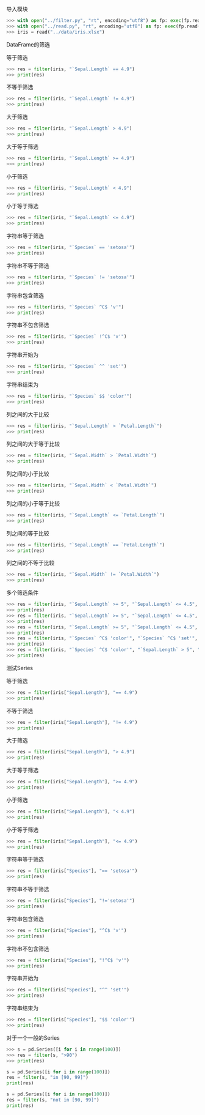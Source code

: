 导入模块
```python
>>> with open("../filter.py", "rt", encoding="utf8") as fp: exec(fp.read())
>>> with open("../read.py", "rt", encoding="utf8") as fp: exec(fp.read())
>>> iris = read("../data/iris.xlsx")
```

DataFrame的筛选

等于筛选
```python
>>> res = filter(iris, "`Sepal.Length` == 4.9")
>>> print(res)
```

不等于筛选
```python
>>> res = filter(iris, "`Sepal.Length` != 4.9")
>>> print(res)
```

大于筛选
```python
>>> res = filter(iris, "`Sepal.Length` > 4.9")
>>> print(res)
```

大于等于筛选
```python
>>> res = filter(iris, "`Sepal.Length` >= 4.9")
>>> print(res)
```

小于筛选
```python
>>> res = filter(iris, "`Sepal.Length` < 4.9")
>>> print(res)
```

小于等于筛选
```python
>>> res = filter(iris, "`Sepal.Length` <= 4.9")
>>> print(res)
```

字符串等于筛选
```python
>>> res = filter(iris, "`Species` == 'setosa'")
>>> print(res)
```

字符串不等于筛选
```python
>>> res = filter(iris, "`Species` != 'setosa'")
>>> print(res)
```

字符串包含筛选
```python
>>> res = filter(iris, "`Species` ^C$ 'v'")
>>> print(res)
```

字符串不包含筛选
```python
>>> res = filter(iris, "`Species` !^C$ 'v'")
>>> print(res)
```

字符串开始为
```python
>>> res = filter(iris, "`Species` ^^ 'set'")
>>> print(res)
```

字符串结束为
```python
>>> res = filter(iris, "`Species` $$ 'color'")
>>> print(res)
```

列之间的大于比较
```python
>>> res = filter(iris, "`Sepal.Length` > `Petal.Length`")
>>> print(res)
```

列之间的大于等于比较
```python
>>> res = filter(iris, "`Sepal.Width` > `Petal.Width`")
>>> print(res)
```

列之间的小于比较
```python
>>> res = filter(iris, "`Sepal.Width` < `Petal.Width`")
>>> print(res)
```

列之间的小于等于比较
```python
>>> res = filter(iris, "`Sepal.Length` <= `Petal.Length`")
>>> print(res)
```

列之间的等于比较
```python
>>> res = filter(iris, "`Sepal.Length` == `Petal.Length`")
>>> print(res)
```

列之间的不等于比较
```python
>>> res = filter(iris, "`Sepal.Width` != `Petal.Width`")
>>> print(res)
```

多个筛选条件
```python
>>> res = filter(iris, "`Sepal.Length` >= 5", "`Sepal.Length` <= 4.5", "and")
>>> print(res)
>>> res = filter(iris, "`Sepal.Length` >= 5", "`Sepal.Length` <= 4.5", "or")
>>> print(res)
>>> res = filter(iris, "`Sepal.Length` >= 5", "`Sepal.Length` <= 4.5", None)
>>> print(res)
>>> res = filter(iris, "`Species` ^C$ 'color'", "`Species` ^C$ 'set'", "or")
>>> print(res)
>>> res = filter(iris, "`Species` ^C$ 'color'", "`Sepal.Length` > 5", "and")
>>> print(res)
```

测试Series

等于筛选
```python
>>> res = filter(iris["Sepal.Length"], "== 4.9")
>>> print(res)
```

不等于筛选
```python
>>> res = filter(iris["Sepal.Length"], "!= 4.9")
>>> print(res)
```

大于筛选
```python
>>> res = filter(iris["Sepal.Length"], "> 4.9")
>>> print(res)
```

大于等于筛选
```python
>>> res = filter(iris["Sepal.Length"], ">= 4.9")
>>> print(res)
```

小于筛选
```python
>>> res = filter(iris["Sepal.Length"], "< 4.9")
>>> print(res)
```

小于等于筛选
```python
>>> res = filter(iris["Sepal.Length"], "<= 4.9")
>>> print(res)
```

字符串等于筛选
```python
>>> res = filter(iris["Species"], "== 'setosa'")
>>> print(res)
```

字符串不等于筛选
```python
>>> res = filter(iris["Species"], "!='setosa'")
>>> print(res)
```

字符串包含筛选
```python
>>> res = filter(iris["Species"], "^C$ 'v'")
>>> print(res)
```

字符串不包含筛选
```python
>>> res = filter(iris["Species"], "!^C$ 'v'")
>>> print(res)
```

字符串开始为
```python
>>> res = filter(iris["Species"], "^^ 'set'")
>>> print(res)
```

字符串结束为
```python
>>> res = filter(iris["Species"], "$$ 'color'")
>>> print(res)
```

对于一个一般的Series

```python
>>> s = pd.Series([i for i in range(100)])
>>> res = filter(s, ">90")
>>> print(res)
```

```python
s = pd.Series([i for i in range(100)])
res = filter(s, "in [90, 99]")
print(res)
```

```python
s = pd.Series([i for i in range(100)])
res = filter(s, "not in [90, 99]")
print(res)
```